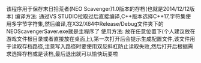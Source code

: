 该程序用于保存末日拾荒者(NEO Scavenger)1.0版本的存档(也就是2014/12/12版本)
编译方法:
通过VS STUDIO拉取过后直接编译,C++版本选择C++17,字符集使用多字节字符集,然后编译,在X32/X64中Release/Debug文件夹下的NEOScavengerSaver.exe就是主程序了
使用方法:
放在任意位置下(个人建议放在游戏文件根目录或者直接放在桌面上),第一次打开后会提示生成配置文件,该文件用于读取存档路径,注意写入路径时要使用双反斜杠防止读取失败,然后打开后根据需求选择存档或是读档,最后退出就可以愉快玩耍啦
